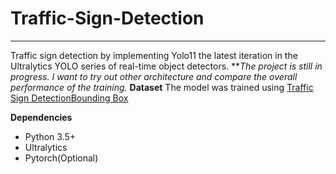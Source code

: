 # Traffic-Sign-Detection
-----
Traffic sign detection by implementing Yolo11 the latest iteration in the Ultralytics YOLO series of real-time object detectors. 
***The project is still in progress. I want to try out other architecture and compare the overall performance of the training.*
**Dataset**
The model was trained using [Traffic Sign DetectionBounding Box]([url](https://app.roboflow.com/traffic-sign-detectionbounding-box/traffic-and-road-signs-rymdz/browse?queryText=&pageSize=50&startingIndex=0&browseQuery=true))

**Dependencies**
- Python 3.5+
- Ultralytics
- Pytorch(Optional)

